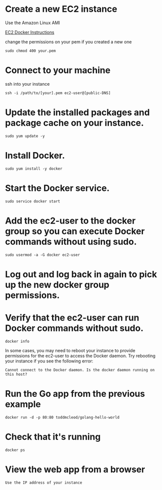 # Create a new EC2 instance

Use the Amazon Linux AMI

[EC2 Docker Instructions](http://docs.aws.amazon.com/AmazonECS/latest/developerguide/docker-basics.html)

change the permissions on your pem if you created a new one
```
sudo chmod 400 your.pem
```

# Connect to your machine

ssh into your instance
```
ssh -i /path/to/[your].pem ec2-user@[public-DNS]
```

# Update the installed packages and package cache on your instance.
```
sudo yum update -y
```

# Install Docker.
```
sudo yum install -y docker
```

# Start the Docker service.
```
sudo service docker start
```

# Add the ec2-user to the docker group so you can execute Docker commands without using sudo.
```
sudo usermod -a -G docker ec2-user
```

# Log out and log back in again to pick up the new docker group permissions.

# Verify that the ec2-user can run Docker commands without sudo.
```
docker info
```

In some cases, you may need to reboot your instance to provide permissions for the ec2-user to access the Docker daemon. Try rebooting your instance if you see the following error:
```
Cannot connect to the Docker daemon. Is the docker daemon running on this host?
```

# Run the Go app from the previous example
```
docker run -d -p 80:80 toddmcleod/golang-hello-world
```

# Check that it's running
```
docker ps
```

# View the web app from a browser
```
Use the IP address of your instance
```
